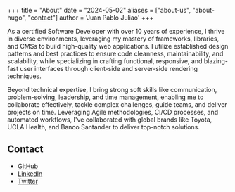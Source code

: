+++
title = "About"
date = "2024-05-02"
aliases = ["about-us", "about-hugo", "contact"]
author = 'Juan Pablo Juliao'
+++

As a certified Software Developer with over 10 years of experience, I thrive in diverse environments, leveraging my mastery of frameworks, libraries, and CMSs to build high-quality web applications. I utilize established design patterns and best practices to ensure code cleanness, maintainability, and scalability, while specializing in crafting functional, responsive, and blazing-fast user interfaces through client-side and server-side rendering techniques. 

Beyond technical expertise, I bring strong soft skills like communication, problem-solving, leadership, and time management, enabling me to collaborate effectively, tackle complex challenges, guide teams, and deliver projects on time. Leveraging Agile methodologies, CI/CD processes, and automated workflows, I've collaborated with global brands like Toyota, UCLA Health, and Banco Santander to deliver top-notch solutions.

## Contact

- [GitHub](https://github.com/jpjuliao/)
- [LinkedIn](https://www.linkedin.com/in/jpjuliao/)
- [Twitter](https://www.twitter.com/jpjuliao/)

